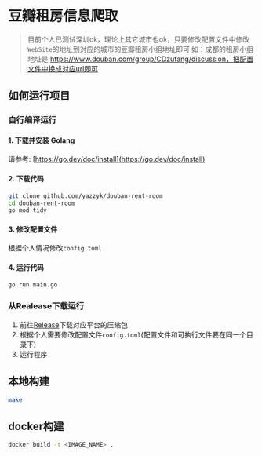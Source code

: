 # 豆瓣租房信息爬取

> 目前个人已测试深圳ok，理论上其它城市也ok，只要修改配置文件中修改`WebSite`的地址到对应的城市的豆瓣租房小组地址即可
> 如：成都的租房小组地址是 https://www.douban.com/group/CDzufang/discussion，把配置文件中换成对应url即可

## 如何运行项目
### 自行编译运行
#### 1. 下载并安装 Golang  
请参考: [https://go.dev/doc/install](https://go.dev/doc/install)

#### 2. 下载代码
```bash
git clone github.com/yazzyk/douban-rent-room
cd douban-rent-room
go mod tidy
```

#### 3. 修改配置文件
根据个人情况修改`config.toml`

#### 4. 运行代码
```bash
go run main.go 
```

### 从Realease下载运行
1. 前往[Release](https://github.com/Yazzyk/douban-rent-room/releases)下载对应平台的压缩包
2. 根据个人需要修改配置文件`config.toml`(配置文件和可执行文件要在同一个目录下)
3. 运行程序

## 本地构建
```bash
make
```

## docker构建
```bash
docker build -t <IMAGE_NAME> .
```

